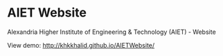 # AIET Website
Alexandria Higher Institute of Engineering &amp; Technology (AIET) - Website


View demo: http://khkkhalid.github.io/AIETWebsite/
